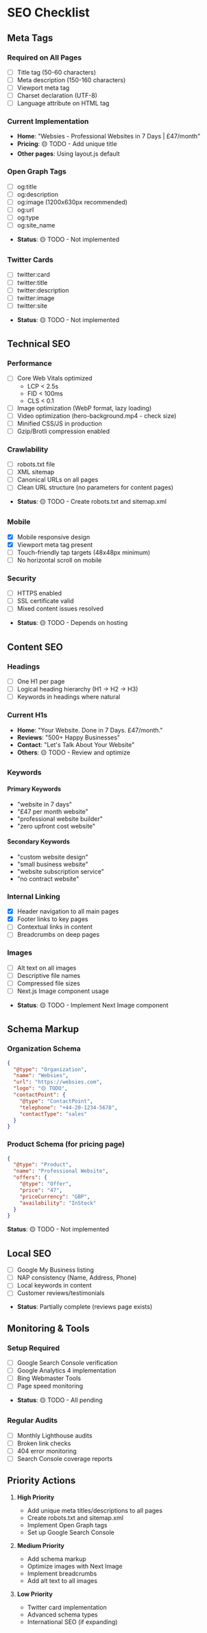 # SEO Checklist

## Meta Tags
### Required on All Pages
- [ ] Title tag (50-60 characters)
- [ ] Meta description (150-160 characters)
- [ ] Viewport meta tag
- [ ] Charset declaration (UTF-8)
- [ ] Language attribute on HTML tag

### Current Implementation
- **Home**: "Websies - Professional Websites in 7 Days | £47/month"
- **Pricing**: 🟡 TODO - Add unique title
- **Other pages**: Using layout.js default

### Open Graph Tags
- [ ] og:title
- [ ] og:description
- [ ] og:image (1200x630px recommended)
- [ ] og:url
- [ ] og:type
- [ ] og:site_name
- **Status**: 🟡 TODO - Not implemented

### Twitter Cards
- [ ] twitter:card
- [ ] twitter:title
- [ ] twitter:description
- [ ] twitter:image
- [ ] twitter:site
- **Status**: 🟡 TODO - Not implemented

## Technical SEO

### Performance
- [ ] Core Web Vitals optimized
  - LCP < 2.5s
  - FID < 100ms
  - CLS < 0.1
- [ ] Image optimization (WebP format, lazy loading)
- [ ] Video optimization (hero-background.mp4 - check size)
- [ ] Minified CSS/JS in production
- [ ] Gzip/Brotli compression enabled

### Crawlability
- [ ] robots.txt file
- [ ] XML sitemap
- [ ] Canonical URLs on all pages
- [ ] Clean URL structure (no parameters for content pages)
- **Status**: 🟡 TODO - Create robots.txt and sitemap.xml

### Mobile
- [x] Mobile responsive design
- [x] Viewport meta tag present
- [ ] Touch-friendly tap targets (48x48px minimum)
- [ ] No horizontal scroll on mobile

### Security
- [ ] HTTPS enabled
- [ ] SSL certificate valid
- [ ] Mixed content issues resolved
- **Status**: 🟡 TODO - Depends on hosting

## Content SEO

### Headings
- [ ] One H1 per page
- [ ] Logical heading hierarchy (H1 → H2 → H3)
- [ ] Keywords in headings where natural

### Current H1s
- **Home**: "Your Website. Done in 7 Days. £47/month."
- **Reviews**: "500+ Happy Businesses"
- **Contact**: "Let's Talk About Your Website"
- **Others**: 🟡 TODO - Review and optimize

### Keywords
#### Primary Keywords
- "website in 7 days"
- "£47 per month website"
- "professional website builder"
- "zero upfront cost website"

#### Secondary Keywords
- "custom website design"
- "small business website"
- "website subscription service"
- "no contract website"

### Internal Linking
- [x] Header navigation to all main pages
- [x] Footer links to key pages
- [ ] Contextual links in content
- [ ] Breadcrumbs on deep pages

### Images
- [ ] Alt text on all images
- [ ] Descriptive file names
- [ ] Compressed file sizes
- [ ] Next.js Image component usage
- **Status**: 🟡 TODO - Implement Next Image component

## Schema Markup

### Organization Schema
```json
{
  "@type": "Organization",
  "name": "Websies",
  "url": "https://websies.com",
  "logo": "🟡 TODO",
  "contactPoint": {
    "@type": "ContactPoint",
    "telephone": "+44-20-1234-5678",
    "contactType": "sales"
  }
}
```

### Product Schema (for pricing page)
```json
{
  "@type": "Product",
  "name": "Professional Website",
  "offers": {
    "@type": "Offer",
    "price": "47",
    "priceCurrency": "GBP",
    "availability": "InStock"
  }
}
```
**Status**: 🟡 TODO - Not implemented

## Local SEO
- [ ] Google My Business listing
- [ ] NAP consistency (Name, Address, Phone)
- [ ] Local keywords in content
- [ ] Customer reviews/testimonials
- **Status**: Partially complete (reviews page exists)

## Monitoring & Tools

### Setup Required
- [ ] Google Search Console verification
- [ ] Google Analytics 4 implementation
- [ ] Bing Webmaster Tools
- [ ] Page speed monitoring
- **Status**: 🟡 TODO - All pending

### Regular Audits
- [ ] Monthly Lighthouse audits
- [ ] Broken link checks
- [ ] 404 error monitoring
- [ ] Search Console coverage reports

## Priority Actions
1. **High Priority**
   - Add unique meta titles/descriptions to all pages
   - Create robots.txt and sitemap.xml
   - Implement Open Graph tags
   - Set up Google Search Console

2. **Medium Priority**
   - Add schema markup
   - Optimize images with Next Image
   - Implement breadcrumbs
   - Add alt text to all images

3. **Low Priority**
   - Twitter card implementation
   - Advanced schema types
   - International SEO (if expanding)